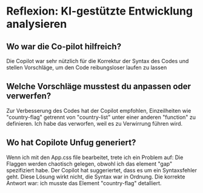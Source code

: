 # Reflexion: KI-gestützte Entwicklung analysieren
## Wo war die Co-pilot hilfreich? 
Die Copilot war sehr nützlich für die Korrektur der Syntax des Codes und stellen Vorschläge, um den Code reibungsloser laufen zu lassen 
## Welche Vorschläge musstest du anpassen oder verwerfen?
Zur Verbesserung des Codes hat der Copilot empfohlen, Einzeilheiten wie "country-flag" getrennt von "country-list" unter einer anderen "function" zu definieren. Ich habe das verworfen, weil es zu Verwirrung führen wird. 
## Wo hat Copilote Unfug generiert? 
Wenn ich mit den App.css file bearbeitet, trete ich ein Problem auf: Die Flaggen werden chaotisch gelegen, obwohl ich das element "gap" spezifiziert habe. 
Der Copilot hat suggeriertet, dass es um ein Syntaxsfehler geht. Diese Lösung wirkt nicht, die Syntax war in Ordnung. Die korrekte Antwort war:  ich musste das Element "country-flag" detalliert. 
